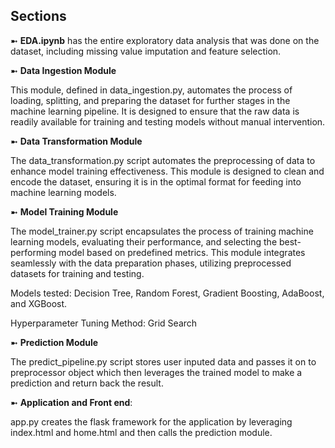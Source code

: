 
## Sections

➼ **EDA.ipynb** has the entire exploratory data analysis that was done on the dataset, including missing value imputation and feature selection. 

➼ **Data Ingestion Module**

This module, defined in data_ingestion.py, automates the process of loading, splitting, and preparing the dataset for further stages in the machine learning pipeline. It is designed to ensure that the raw data is readily available for training and testing models without manual intervention.

➼ **Data Transformation Module**

The data_transformation.py script automates the preprocessing of data to enhance model training effectiveness. This module is designed to clean and encode the dataset, ensuring it is in the optimal format for feeding into machine learning models.

➼ **Model Training Module**

The model_trainer.py script encapsulates the process of training machine learning models, evaluating their performance, and selecting the best-performing model based on predefined metrics. This module integrates seamlessly with the data preparation phases, utilizing preprocessed datasets for training and testing.

Models tested: Decision Tree, Random Forest, Gradient Boosting, AdaBoost, and XGBoost.

Hyperparameter Tuning Method: Grid Search

➼ **Prediction Module**

The predict_pipeline.py script stores user inputed data and passes it on to preprocessor object which then leverages the trained model to make a prediction and return back the result. 

➼ **Application and Front end**: 

app.py creates the flask framework for the application by leveraging index.html and home.html and then calls the prediction module. 




